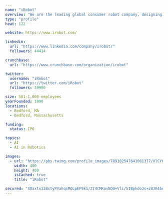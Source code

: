```yaml
---
name: "iRobot"
overview: "We are the leading global consumer robot company, designing and building robots that empower people to do more, both inside and outside of the home. Founded by MIT roboticists who had the vision of making practical robots a reality. To date, we have sold over 20 million robots and globally employ more than 900 of the robot industry’s best and brightest. iRobot is committed to fostering invention, discovery and technological exploration in the pursuit of practical and valuable robot products for the home. iRobot stock trades on the NASDAQ stock market under the ticker symbol IRBT."
type: "profile"
heat: 122

website: https://www.irobot.com/

linkedin:
  url: "https://www.linkedin.com/company/irobot/"
  followers: 44414

crunchbase:
  url: "https://www.crunchbase.com/organization/irobot"

twitter:
  username: "iRobot"
  url: "https://twitter.com/iRobot"
  followers: 39900

size: 501-1,000 employees
yearFounded: 1990
locations:
  - Bedford, MA
  - Bedford, Massachusetts

funding:
  status: IPO

topics:
  - AI
  - AI in Robotics

images:
  - url: "https://pbs.twimg.com/profile_images/789182547641061377/XlCYQCGb_400x400.jpg"
    width: 400
    height: 400
    isCached: true
    title: "iRobot"

secured: "XDaxtx1zBstyPVahqsMQLpEP9k1/ZI4CMKovNQO+Vli/5IBpkdoJs+z8JK4buJFSv0hgzNtoGd3BolYXyVY8h0Q+drXEFnWtTpKXpZoMwCHszDwL/f5Mkm7doaccOTCX6rRws0DKKrDk4JnHrhv5xxK1lYbkL47VOR1CzMKmNtRXBRa1RtFl6M7k9B+bXSdYo75JkOARLSRxMmLM5ygz36gZYbxfI4LpiwHAfrAyk3gA465QAZCy3qNppqC/vKSkq1l+J41tMLSb4l8Nr7nbSnFRCsM98IfPhGN4s7UKNtPBzX8aJOc350dKkOBdhCxGBpRn4qGHRGC/rMX1t/Pml5WouBnKGG3CDnYzY4v8PmufUXP1tOxaD1Dd/94wtGO8wLeGnwDaY5DdKRfxYBu8PAvcLwt7ol5TcjzlChz3llo=;t7MLqFkDqwK/xCDA+3nvfw=="
---
```


